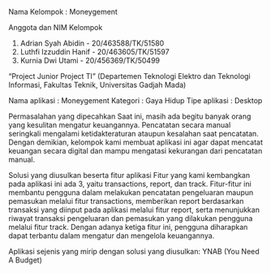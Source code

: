 Nama Kelompok : Moneygement 

Anggota dan NIM Kelompok 
1. Adrian Syah Abidin - 20/463588/TK/51580
2. Luthfi Izzuddin Hanif - 20/463605/TK/51597 
3. Kurnia Dwi Utami - 20/456369/TK/50499

“Project Junior Project TI” 
(Departemen Teknologi Elektro dan Teknologi Informasi, Fakultas Teknik, Universitas Gadjah Mada)


Nama aplikasi : Moneygement 
Kategori      : Gaya Hidup
Tipe aplikasi : Desktop

Permasalahan yang dipecahkan 
Saat ini, masih ada begitu banyak orang yang kesulitan mengatur keuangannya. Pencatatan secara manual seringkali mengalami ketidakteraturan ataupun kesalahan saat pencatatan. Dengan demikian, kelompok kami membuat aplikasi ini agar dapat mencatat keuangan secara digital dan mampu mengatasi kekurangan dari pencatatan manual.

Solusi yang diusulkan beserta fitur aplikasi
Fitur yang kami kembangkan pada aplikasi ini ada 3, yaitu transactions, report, dan track. Fitur-fitur ini membantu pengguna dalam melakukan pencatatan pengeluaran maupun pemasukan melalui fitur transactions, memberikan report berdasarkan transaksi yang diinput pada aplikasi melalui fitur report, serta menunjukkan riwayat transaksi pengeluaran dan pemasukan yang dilakukan pengguna melalui fitur track. Dengan adanya ketiga fitur ini, pengguna diharapkan dapat terbantu dalam mengatur dan mengelola keuangannya.

Aplikasi sejenis yang mirip dengan solusi yang diusulkan:
YNAB (You Need A Budget)

